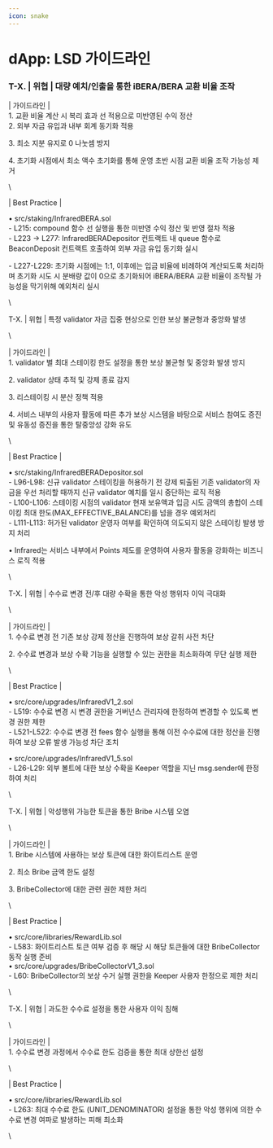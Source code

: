 ```yaml
---
icon: snake
---
```


# dApp: LSD 가이드라인

### T-X. | 위협 | 대량 예치/인출을 통한 iBERA/BERA 교환 비율 조작

\| 가이드라인 |\
1\. 교환 비율 계산 시 복리 효과 선 적용으로 미반영된 수익 정산\
2\. 외부 자금 유입과 내부 회계 동기화 적용

3\. 최소 지분 유지로 0 나눗셈 방지

4\. 초기화 시점에서 최소 액수 초기화를 통해 운영 초반 시점 교환 비율 조작 가능성 제거

\


\| Best Practice |

• src/staking/InfraredBERA.sol\
&#x20; \- L215: compound 함수 선 실행을 통한 미반영 수익 정산 및 반영 절차 적용\
&#x20; \- L223 -> L277: InfraredBERADepositor 컨트랙트 내 queue 함수로 BeaconDeposit 컨트랙트 호출하여 외부 자금 유입 동기화 실시

&#x20; \- L227-L229: 초기화 시점에는 1:1, 이후에는 입금 비율에 비례하여 계산되도록 처리하며 초기화 시도 시 분배량 값이 0으로 초기화되어 iBERA/BERA 교환 비율이 조작될 가능성을 막기위해 예외처리 실시

\


T-X. | 위협 | 특정 validator 자금 집중 현상으로 인한 보상 불균형과 중앙화 발생

\


\| 가이드라인 |\
1\. validator 별 최대 스테이킹 한도 설정을 통한 보상 불균형 및 중앙화 발생 방지

2\. validator 상태 추적 및 강제 종료 감지

3\. 리스테이킹 시 분산 정책 적용

4\. 서비스 내부의 사용자 활동에 따른 추가 보상 시스템을 바탕으로 서비스 참여도 증진 및 유동성 증진을 통한 탈중앙성 강화 유도

\


\| Best Practice |

• src/staking/InfraredBERADepositor.sol\
&#x20; \- L96-L98: 신규 validator 스테이킹을 허용하기 전 강제 퇴출된 기존 validator의 자금을 우선 처리할 때까지 신규 validator 예치를 일시 중단하는 로직 적용\
&#x20; \- L100-L106: 스테이킹 시점의 validator 현재 보유액과 입금 시도 금액의 총합이 스테이킹 최대 한도(MAX\_EFFECTIVE\_BALANCE)를 넘을 경우 예외처리\
&#x20; \- L111-L113: 허가된 validator 운영자 여부를 확인하여 의도되지 않은 스테이킹 발생 방지 처리

• Infrared는 서비스 내부에서 Points 제도를 운영하여 사용자 활동을 강화하는 비즈니스 로직 적용

\


T-X. | 위협 | 수수료 변경 전/후 대량 수확을 통한 악성 행위자 이익 극대화

\


\| 가이드라인 |\
1\. 수수료 변경 전 기존 보상 강제 정산을 진행하여 보상 갈취 사전 차단

2\. 수수료 변경과 보상 수확 기능을 실행할 수 있는 권한을 최소화하여 무단 실행 제한

\


\| Best Practice |

• src/core/upgrades/InfraredV1\_2.sol\
&#x20; \- L519: 수수료 변경 시 변경 권한을 거버넌스 관리자에 한정하여 변경할 수 있도록 변경 권한 제한\
&#x20; \- L521-L522: 수수료 변경 전 fees 함수 실행을 통해 이전 수수료에 대한 정산을 진행하여 보상 오류 발생 가능성 차단 조치

• src/core/upgrades/InfraredV1\_5.sol\
&#x20; \- L26-L29: 외부 볼트에 대한 보상 수확을 Keeper 역할을 지닌 msg.sender에 한정하여 처리

\


T-X. | 위협 | 악성행위 가능한 토큰을 통한 Bribe 시스템 오염

\


\| 가이드라인 |\
1\. Bribe 시스템에 사용하는 보상 토큰에 대한 화이트리스트 운영

2\. 최소 Bribe 금액 한도 설정

3\. BribeCollector에 대한 관련 권한 제한 처리

\


\| Best Practice |

• src/core/libraries/RewardLib.sol\
&#x20; \- L583: 화이트리스트 토큰 여부 검증 후 해당 시 해당 토큰들에 대한 BribeCollector 동작 실행 준비\
• src/core/upgrades/BribeCollectorV1\_3.sol\
&#x20; \- L60: BribeCollector의 보상 수거 실행 권한을 Keeper 사용자 한정으로 제한 처리

\


T-X. | 위협 | 과도한 수수료 설정을 통한 사용자 이익 침해

\


\| 가이드라인 |\
1\. 수수료 변경 과정에서 수수료 한도 검증을 통한 최대 상한선 설정

\


\| Best Practice |

• src/core/libraries/RewardLib.sol\
&#x20; \- L263: 최대 수수료 한도 (UNIT\_DENOMINATOR) 설정을 통한 악성 행위에 의한 수수료 변경 여파로 발생하는 피해 최소화

\
